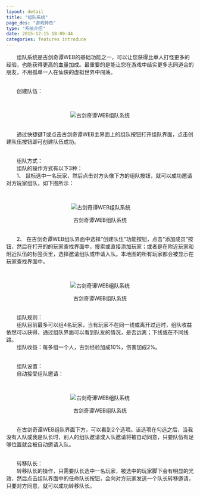 ```yaml
---
layout: detail
title: "组队系统"
page_des: "游戏特色"
type: "系统介绍"
date: 2015-12-15 18:09:44
categories: features introduce
---
```

 

<p>　　组队系统是古剑奇谭WEB的基础功能之一，可以让您获得比单人打怪更多的经验，也能获得更高的血量加成。最重要的是能让您在游戏中结实更多志同道合的朋友，不用孤单一人在仙侠的虚拟世界中闯荡。</p><p><br/>　　创建队伍：</p><p>&nbsp;</p><p style="TEXT-ALIGN: center"><img title="古剑奇谭WEB组队系统" alt="古剑奇谭WEB组队系统" src="http://dev.36b.me/current/gjqt/img/resource/304-1.jpg"/></p><p><br/>　　通过快捷键T或点击古剑奇谭WEB主界面上的组队按钮打开组队界面，点击创建队伍按钮即可创建队伍成功。</p><p><br/>　　组队方式：<br/>　　组队的操作方式有以下3种：<br/>　　1、 鼠标选中一名玩家，然后点击对方头像下方的组队按钮，就可以成功邀请对方玩家组队，如下图所示：</p><p style="TEXT-ALIGN: center">&nbsp;</p><p style="TEXT-ALIGN: center">&nbsp;<img title="古剑奇谭WEB组队系统" alt="古剑奇谭WEB组队系统" src="http://dev.36b.me/current/gjqt/img/resource/304-2.jpg"/></p><p style="TEXT-ALIGN: center">古剑奇谭WEB组队系统</p><p><br/>　　2、 在古剑奇谭WEB组队界面中选择”创建队伍“功能按钮，点击“添加成员“按钮，然后在打开的的玩家查找界面中，搜索或直接添加玩家；或者是在附近玩家和附近队伍的标签页里，选择邀请组队或申请入队。本地图的所有玩家都会被显示在玩家查找界面中。</p><p>&nbsp;</p><p style="TEXT-ALIGN: center"><img title="古剑奇谭WEB组队系统" alt="古剑奇谭WEB组队系统" src="http://dev.36b.me/current/gjqt/img/resource/304-3.jpg"/></p><p style="TEXT-ALIGN: center">古剑奇谭WEB组队系统</p><p><br/>　　组队规则：<br/>　　组队目前最多可以组4名玩家，当有玩家不在同一线或离开过远时，组队收益依然可以获得，通过组队界面可以看到队友的情况，是否远离；下线或在不同线路。<br/>　　组队收益：每多组一个人，古剑经验加成10%，伤害加成2%。</p><p><br/>　　组队设置：<br/>　　自动接受组队邀请：</p><p>&nbsp;</p><p style="TEXT-ALIGN: center"><img title="古剑奇谭WEB组队系统" alt="古剑奇谭WEB组队系统" src="http://dev.36b.me/current/gjqt/img/resource/304-4.jpg"/></p><p style="TEXT-ALIGN: center">古剑奇谭WEB组队系统</p><p><br/>　　在古剑奇谭WEB组队界面下方，可以看到2个选项。该选项在勾选之后，当我没有入队或我是队长时，别人的组队邀请或入队邀请将被自动同意，只要队伍有足够位置就会被自动邀请入队。</p><p><br/>　　转移队长：<br/>　　转移队长的操作，只需要队长选中一名玩家，被选中的玩家脚下会有明显的光效，然后点击组队界面中的任命队长按钮，会向对方玩家发送一个队长转移邀请，只要对方同意，就可以成功转移队长。</p>
